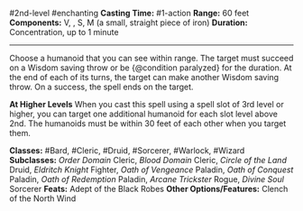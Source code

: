 #2nd-level #enchanting
**Casting Time:** #1-action
**Range:** 60 feet
**Components:** V, , S, M (a small, straight piece of iron)
**Duration:** Concentration, up to 1 minute

---

Choose a humanoid that you can see within range. The target must succeed on a Wisdom saving throw or be {@condition paralyzed} for the duration. At the end of each of its turns, the target can make another Wisdom saving throw. On a success, the spell ends on the target.

**At Higher Levels**
When you cast this spell using a spell slot of 3rd level or higher, you can target one additional humanoid for each slot level above 2nd. The humanoids must be within 30 feet of each other when you target them.

**Classes:** #Bard, #Cleric, #Druid, #Sorcerer, #Warlock, #Wizard
**Subclasses:** *Order Domain* Cleric, *Blood Domain* Cleric, *Circle of the Land* Druid, *Eldritch Knight* Fighter, *Oath of Vengeance* Paladin, *Oath of Conquest* Paladin, *Oath of Redemption* Paladin, *Arcane Trickster* Rogue, *Divine Soul* Sorcerer
**Feats:** Adept of the Black Robes
**Other Options/Features:** Clench of the North Wind
